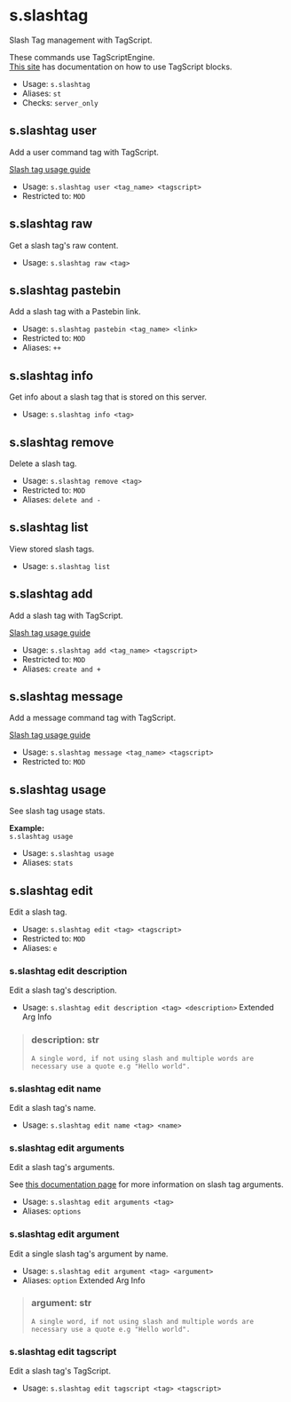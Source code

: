 # s.slashtag
Slash Tag management with TagScript.<br/>

These commands use TagScriptEngine.<br/>
[This site](https://phen-cogs.readthedocs.io/en/latest/index.html) has documentation on how to use TagScript blocks.<br/>
 - Usage: `s.slashtag`
 - Aliases: `st`
 - Checks: `server_only`
## s.slashtag user
Add a user command tag with TagScript.<br/>

[Slash tag usage guide](https://phen-cogs.readthedocs.io/en/latest/slashtags/slashtags.html)<br/>
 - Usage: `s.slashtag user <tag_name> <tagscript>`
 - Restricted to: `MOD`
## s.slashtag raw
Get a slash tag's raw content.<br/>
 - Usage: `s.slashtag raw <tag>`
## s.slashtag pastebin
Add a slash tag with a Pastebin link.<br/>
 - Usage: `s.slashtag pastebin <tag_name> <link>`
 - Restricted to: `MOD`
 - Aliases: `++`
## s.slashtag info
Get info about a slash tag that is stored on this server.<br/>
 - Usage: `s.slashtag info <tag>`
## s.slashtag remove
Delete a slash tag.<br/>
 - Usage: `s.slashtag remove <tag>`
 - Restricted to: `MOD`
 - Aliases: `delete and -`
## s.slashtag list
View stored slash tags.<br/>
 - Usage: `s.slashtag list`
## s.slashtag add
Add a slash tag with TagScript.<br/>

[Slash tag usage guide](https://phen-cogs.readthedocs.io/en/latest/slashtags/slashtags.html)<br/>
 - Usage: `s.slashtag add <tag_name> <tagscript>`
 - Restricted to: `MOD`
 - Aliases: `create and +`
## s.slashtag message
Add a message command tag with TagScript.<br/>

[Slash tag usage guide](https://phen-cogs.readthedocs.io/en/latest/slashtags/slashtags.html)<br/>
 - Usage: `s.slashtag message <tag_name> <tagscript>`
 - Restricted to: `MOD`
## s.slashtag usage
See slash tag usage stats.<br/>

**Example:**<br/>
`s.slashtag usage`<br/>
 - Usage: `s.slashtag usage`
 - Aliases: `stats`
## s.slashtag edit
Edit a slash tag.<br/>
 - Usage: `s.slashtag edit <tag> <tagscript>`
 - Restricted to: `MOD`
 - Aliases: `e`
### s.slashtag edit description
Edit a slash tag's description.<br/>
 - Usage: `s.slashtag edit description <tag> <description>`
Extended Arg Info
> ### description: str
> ```
> A single word, if not using slash and multiple words are necessary use a quote e.g "Hello world".
> ```
### s.slashtag edit name
Edit a slash tag's name.<br/>
 - Usage: `s.slashtag edit name <tag> <name>`
### s.slashtag edit arguments
Edit a slash tag's arguments.<br/>

See [this documentation page](https://phen-cogs.readthedocs.io/en/latest/slashtags/slash_arguments.html) for more information on slash tag arguments.<br/>
 - Usage: `s.slashtag edit arguments <tag>`
 - Aliases: `options`
### s.slashtag edit argument
Edit a single slash tag's argument by name.<br/>
 - Usage: `s.slashtag edit argument <tag> <argument>`
 - Aliases: `option`
Extended Arg Info
> ### argument: str
> ```
> A single word, if not using slash and multiple words are necessary use a quote e.g "Hello world".
> ```
### s.slashtag edit tagscript
Edit a slash tag's TagScript.<br/>
 - Usage: `s.slashtag edit tagscript <tag> <tagscript>`
